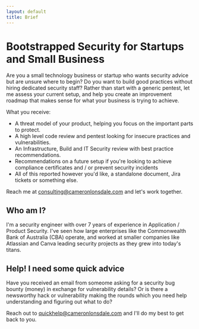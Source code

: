 ```yaml
---
layout: default
title: Brief
---
```


# Bootstrapped Security for Startups and Small Business

Are you a small technology business or startup who wants security advice but are unsure where to begin? Do you want to build good practices without hiring dedicated security staff? Rather than start with a generic pentest, let me assess your current setup, and help you create an improvement roadmap that makes sense for what your business is trying to achieve.

What you receive:
- A threat model of your product, helping you focus on the important parts to protect.
- A high level code review and pentest looking for insecure practices and vulnerabilities.
- An Infrastructure, Build and IT Security review with best practice recommendations.
- Recommendations on a future setup if you're looking to achieve compliance certificates and / or prevent security incidents
- All of this reported however you'd like, a standalone document, Jira tickets or something else.

Reach me at <span style="color:#8cc2dd">consulting@cameronlonsdale.com</span> and let's work together.

## Who am I?

I'm a security engineer with over 7 years of experience in Application / Product Security. I've seen how large enterprises like the Commonwealth Bank of Australia (CBA) operate, and worked at smaller companies like Atlassian and Canva leading security projects as they grew into today's titans.

## Help! I need some quick advice

Have you received an email from someome asking for a security bug bounty (money) in exchange for vulnerability details?
Or is there a newsworthy hack or vulnerability making the rounds which you need help understanding and figuring out what to do?

Reach out to <span style="color:#8cc2dd">quickhelp@cameronlonsdale.com</span> and I'll do my best to get back to you.

